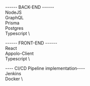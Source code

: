 ------ BACK-END ------ \
NodeJS \
GraphQL \
Prisma \
Postgres \
Typescript \

------ FRONT-END ------ \
React \
Appolo-Client \
Typescript \

---- CI/CD Pipeline implementation---- \
Jenkins \
Docker \
